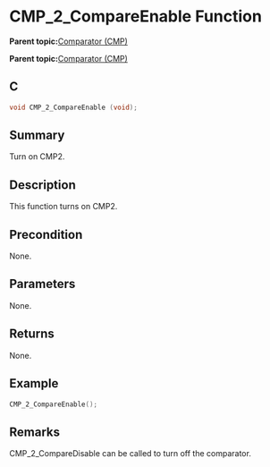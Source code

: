 # CMP\_2\_CompareEnable Function

**Parent topic:**[Comparator \(CMP\)](GUID-5BD1D290-3AAC-4ABB-A328-057E411239D0.md)

**Parent topic:**[Comparator \(CMP\)](GUID-F17BE981-0CE8-4C1F-8A22-280FD64FEC4B.md)

## C

```c
void CMP_2_CompareEnable (void);
```

## Summary

Turn on CMP2.

## Description

This function turns on CMP2.

## Precondition

None.

## Parameters

None.

## Returns

None.

## Example

```c
CMP_2_CompareEnable();
```

## Remarks

CMP\_2\_CompareDisable can be called to turn off the comparator.

